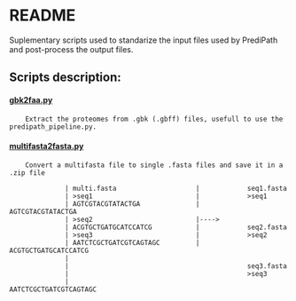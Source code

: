 # README
Suplementary scripts used to standarize the input files used by PrediPath and post-process the output files.

## Scripts description:
#### [gbk2faa.py](https://github.com/felipelira/PrediPath/blob/master/scripts/gbk2faa.py)
        Extract the proteomes from .gbk (.gbff) files, usefull to use the predipath_pipeline.py. 
#### [multifasta2fasta.py](https://github.com/felipelira/PrediPath/blob/master/scripts/multifasta2fasta.py)
        Convert a multifasta file to single .fasta files and save it in a .zip file
```
              | multi.fasta                    |            seq1.fasta
              | >seq1                          |            >seq1
              | AGTCGTACGTATACTGA              |            AGTCGTACGTATACTGA
              | >seq2                          |----> 
              | ACGTGCTGATGCATCCATCG           |            seq2.fasta
              | >seq3                          |            >seq2
              | AATCTCGCTGATCGTCAGTAGC         |            ACGTGCTGATGCATCCATCG
              |             
              |                                             seq3.fasta
              |                                             >seq3
              |                                             AATCTCGCTGATCGTCAGTAGC
```
                                              

